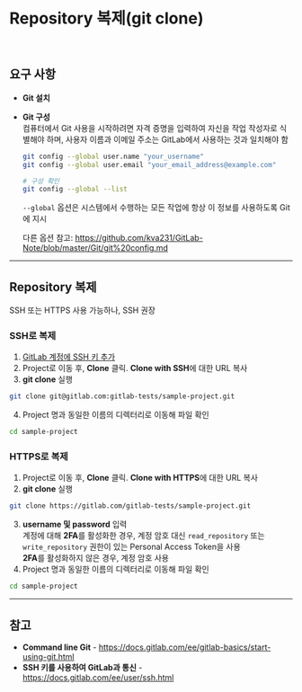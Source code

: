 # Repository 복제(git clone)

<br>

## 요구 사항
- **Git 설치**
- **Git 구성**  
  컴퓨터에서 Git 사용을 시작하려면 자격 증명을 입력하여 자신을 작업 작성자로 식별해야 하며, 사용자 이름과 이메일 주소는 GitLab에서 사용하는 것과 일치해야 함
  ```bash
  git config --global user.name "your_username"
  git config --global user.email "your_email_address@example.com"
  
  # 구성 확인
  git config --global --list
  ```
  
  `--global` 옵션은 시스템에서 수행하는 모든 작업에 항상 이 정보를 사용하도록 Git에 지시
  
  다른 옵션 참고: https://github.com/kva231/GitLab-Note/blob/master/Git/git%20config.md

<hr>

## Repository 복제
SSH 또는 HTTPS 사용 가능하나, SSH 권장

### SSH로 복제
1. [GitLab 계정에 SSH 키 추가](https://github.com/kva231/GitLab-Note/blob/master/GitLab/SSH%20%ED%82%A4%EB%A5%BC%20%EC%82%AC%EC%9A%A9%ED%95%98%EC%97%AC%20GitLab%EA%B3%BC%20%ED%86%B5%EC%8B%A0.md)
2. Project로 이동 후, **Clone** 클릭. **Clone with SSH**에 대한 URL 복사
3. **git clone** 실행  
  ```bash
  git clone git@gitlab.com:gitlab-tests/sample-project.git
  ```
4. Project 명과 동일한 이름의 디렉터리로 이동해 파일 확인  
  ```bash
  cd sample-project
  ```

### HTTPS로 복제
1. Project로 이동 후, **Clone** 클릭. **Clone with HTTPS**에 대한 URL 복사
2. **git clone** 실행  
  ```bash
  git clone https://gitlab.com/gitlab-tests/sample-project.git
  ```
3. **username 및 password** 입력  
  계정에 대해 **2FA**를 활성화한 경우, 계정 암호 대신 `read_repository` 또는 `write_repository` 권한이 있는 Personal Access Token을 사용  
  **2FA**를 활성화하지 않은 경우, 계정 암호 사용
4. Project 명과 동일한 이름의 디렉터리로 이동해 파일 확인  
  ```bash
  cd sample-project
  ```

<hr>

## 참고
- **Command line Git** - https://docs.gitlab.com/ee/gitlab-basics/start-using-git.html
- **SSH 키를 사용하여 GitLab과 통신** - https://docs.gitlab.com/ee/user/ssh.html
